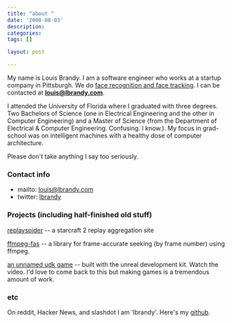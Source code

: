 ```yaml
---
title: "about "
date: '2008-08-03'
description:
categories:
tags: []

layout: post

---
```

My name is Louis Brandy. I am a software engineer who works at a startup company in Pittsburgh. We do <a href="http://www.pittpatt.com">face recognition and face tracking</a>. I can be contacted at <strong>louis@lbrandy.com</strong>.

I attended the University of Florida where I graduated with three degrees. Two Bachelors of Science (one in Electrical Engineering and the other in Computer Engineering) and a Master of Science (from the Department of Electrical &amp; Computer Engineering. Confusing. I know.). My focus in grad-school was on intelligent machines with a healthy dose of computer architecture.

Please don't take anything I say too seriously. 

<h3>Contact info</h3>

<ul>
<li>mailto: <a href="mailto:louis@lbrandy.com">louis@lbrandy.com</a></li>
<li>twitter: <a href="http://twitter.com/lbrandy">lbrandy</a></li>
</ul>

<h3>Projects (including half-finished old stuff)</h3>

<a href="http://replayspider.com">replayspider</a> -- a starcraft 2 replay aggregation site

<a href="https://github.com/lbrandy/ffmpeg-fas">ffmpeg-fas</a> -- a library for frame-accurate seeking (by frame number) using ffmpeg. 

<a href="http://www.youtube.com/watch?v=DZ-gov94_po">an unnamed udk game</a> -- built with the unreal development kit. Watch the video. I'd love to come back to this but making games is a tremendous amount of work.

<h3>etc</h3>

On reddit, Hacker News, and slashdot I am 'lbrandy'. Here's my <a href="https://github.com/lbrandy">github</a>.